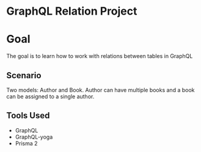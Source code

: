 # GraphQL Relation Project

# Goal
The goal is to learn how to work with relations between tables in GraphQL

## Scenario
Two models: Author and Book. Author can have multiple books and a book can be assigned to a single author.

## Tools Used
* GraphQL
* GraphQL-yoga
* Prisma 2
